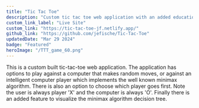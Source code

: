 ```yaml
---
title: "Tic Tac Toe"
description: "Custom tic tac toe web application with an added educational feature for the minimax algorithm."
custom_link_label: "Live Site"
custom_link: "https://tic-tac-toe-jf.netlify.app/"
github_link: "https://github.com/jefische/Tic-Tac-Toe"
updatedDate: "Mar 29 2024"
badge: "Featured"
heroImage: "/TTT_game_60.png"
---
```


This is a custom built tic-tac-toe web application. The application has options to play against a computer that makes random moves, or against an intelligent computer player which implements the well known minimax algorithm. There is also an option to choose which player goes first. Note the user is always player 'X' and the computer is always 'O'. Finally there is an added feature to visualize the minimax algorithm decision tree.